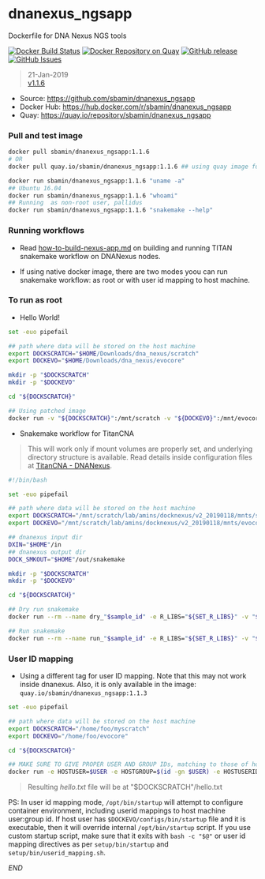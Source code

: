 # dnanexus_ngsapp

Dockerfile for DNA Nexus NGS tools

[![Docker Build Status](https://img.shields.io/docker/automated/sbamin/dnanexus_ngsapp.svg)](https://hub.docker.com/r/sbamin/dnanexus_ngsapp/) [![Docker Repository on Quay](https://quay.io/repository/sbamin/dnanexus_ngsapp/status "Docker Repository on Quay")](https://quay.io/repository/sbamin/dnanexus_ngsapp) [![GitHub release](https://img.shields.io/github/release/sbamin/dnanexus_ngsapp.svg)](https://github.com/sbamin/dnanexus_ngsapp/releases/tag/v1.1.6) [![GitHub Issues](https://img.shields.io/github/issues/sbamin/dnanexus_ngsapp.svg)](https://github.com/sbamin/dnanexus_ngsapp/issues)

>21-Jan-2019   
>[v1.1.6](https://github.com/sbamin/dnanexus_ngsapp/releases/tag/v1.1.6)   

*   Source: https://github.com/sbamin/dnanexus_ngsapp
*   Docker Hub: https://hub.docker.com/r/sbamin/dnanexus_ngsapp
*   Quay: https://quay.io/repository/sbamin/dnanexus_ngsapp

### Pull and test image

```sh
docker pull sbamin/dnanexus_ngsapp:1.1.6
# OR
docker pull quay.io/sbamin/dnanexus_ngsapp:1.1.6 ## using quay image for dx app asset

docker run sbamin/dnanexus_ngsapp:1.1.6 "uname -a"
## Ubuntu 16.04
docker run sbamin/dnanexus_ngsapp:1.1.6 "whoami"
## Running  as non-root user, pallidus
docker run sbamin/dnanexus_ngsapp:1.1.6 "snakemake --help"
```

### Running workflows

*   Read [how-to-build-nexus-app.md](how-to-build-nexus-app.md) on building and running TITAN snakemake workflow on DNANexus nodes.

*   If using native docker image, there are two modes yoou can run snakemake workflow: as root or with user id mapping to host machine.

### To run as root

*   Hello World!

```sh
set -euo pipefail

## path where data will be stored on the host machine
export DOCKSCRATCH="$HOME/Downloads/dna_nexus/scratch"
export DOCKEVO="$HOME/Downloads/dna_nexus/evocore"

mkdir -p "$DOCKSCRATCH"
mkdir -p "$DOCKEVO"

cd "${DOCKSCRATCH}"

## Using patched image
docker run -v "${DOCKSCRATCH}":/mnt/scratch -v "${DOCKEVO}":/mnt/evocore sbamin/dnanexus_ngsapp:1.1.6 "printf 'Hello World! I am '; id -a | tee -a /mnt/scratch/hello.txt"
```

*   Snakemake workflow for TitanCNA

>This will work only if mount volumes are properly set, and underlying directory structure is available. Read details inside configuration files at [TitanCNA - DNANexus](https://github.com/sbamin/TitanCNA/tree/dnanexus).

```sh
#!/bin/bash

set -euo pipefail

## path where data will be stored on the host machine
export DOCKSCRATCH="/mnt/scratch/lab/amins/docknexus/v2_20190118/mnts/scratch"
export DOCKEVO="/mnt/scratch/lab/amins/docknexus/v2_20190118/mnts/evocore"

## dnanexus input dir
DXIN="$HOME"/in
## dnanexus output dir
DOCK_SMKOUT="$HOME"/out/snakemake

mkdir -p "$DOCKSCRATCH"
mkdir -p "$DOCKEVO"

cd "${DOCKSCRATCH}"

## Dry run snakemake
docker run --rm --name dry_"$sample_id" -e R_LIBS="${SET_R_LIBS}" -v "${DOCKSCRATCH}":/mnt/scratch -v "${DOCKEVO}":/mnt/evocore -v "${DXIN}":/mnt/scratch/bam -v "${DOCK_SMKOUT}":/mnt/scratch/snakemake quay.io/sbamin/dnanexus_ngsapp:1.1.6 "cd /mnt/evocore/repos/TitanCNA/scripts/snakemake && ./run_snakemake_nexus.sh -m DRY -i $DOCK_SMK_CONFIG -s $sample_id -c $ncores | tee -a /mnt/scratch/snakemake/dryrun_$sample_id.log"

## Run snakemake
docker run --rm --name run_"$sample_id" -e R_LIBS="${SET_R_LIBS}" -v "${DOCKSCRATCH}":/mnt/scratch -v "${DOCKEVO}":/mnt/evocore -v "${DXIN}":/mnt/scratch/bam -v "${DOCK_SMKOUT}":/mnt/scratch/snakemake quay.io/sbamin/dnanexus_ngsapp:1.1.6 "cd /mnt/evocore/repos/TitanCNA/scripts/snakemake && ./run_snakemake_nexus.sh -m RUN -i $DOCK_SMK_CONFIG -s $sample_id -c $ncores | tee -a /mnt/scratch/snakemake/run_$sample_id.log"
```

### User ID mapping

*   Using a different tag for user ID mapping. Note that this may not work inside dnanexus. Also, it is only available in the image: `quay.io/sbamin/dnanexus_ngsapp:1.1.3`

```sh
set -euo pipefail

## path where data will be stored on the host machine
export DOCKSCRATCH="/home/foo/myscratch"
export DOCKEVO="/home/foo/evocore"

cd "${DOCKSCRATCH}"

## MAKE SURE TO GIVE PROPER USER AND GROUP IDs, matching to those of host machine
docker run -e HOSTUSER=$USER -e HOSTGROUP=$(id -gn $USER) -e HOSTUSERID=$UID -e HOSTGROUPID=$(id -g $USER) -v "${DOCKSCRATCH}":/mnt/scratch -v "${DOCKEVO}":/mnt/evocore quay.io/sbamin/dnanexus_ngsapp:1.1.3 "printf 'Hello World! I am '; id -a | tee -a /mnt/scratch/hello.txt"
```

>Resulting *hello.txt* file will be at "$DOCKSCRATCH"/hello.txt  

PS: In user id mapping mode, `/opt/bin/startup` will attempt to configure container environment, including userid mappings to host machine user:group id. If host user has `$DOCKEVO/configs/bin/startup` file and it is executable, then it will override internal `/opt/bin/startup` script. If you use custom startup script, make sure that it exits with `bash -c "$@"` or user id mapping directives as per `setup/bin/startup` and `setup/bin/userid_mapping.sh`.

_END_
